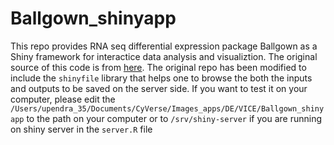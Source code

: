# Ballgown_shinyapp
This repo provides RNA seq differential expression package Ballgown  as a Shiny framework for interactice data analysis and visualiztion. The original source of this code is from [here](https://github.com/Kapeel/Ballgown_shinyapp). The original repo has been modified to include the `shinyfile` library that helps one to browse the both the inputs and outputs to be saved on the server side. If you want to test it on your computer, please edit the `/Users/upendra_35/Documents/CyVerse/Images_apps/DE/VICE/Ballgown_shinyapp` to the path on your computer or to `/srv/shiny-server` if you are running on shiny server in the `server.R` file
